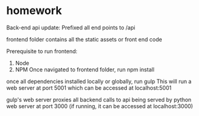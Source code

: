 # homework
Back-end api update:
Prefixed all end points to /api

frontend folder contains all the static assets or front end code

Prerequisite to run frontend:
1. Node
2. NPM
Once navigated to frontend folder, run npm install

once all dependencies installed locally or globally,
run gulp
This will run a web server at port 5001 which can be accessed at
localhost:5001

gulp's web server proxies all backend calls to api being served by python web server
 at port 3000 (if running, it can be accessed at localhost:3000)
